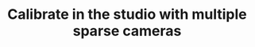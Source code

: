 ---
layout: default
title: Calibrate in the studio with multiple sparse cameras
parent: Calibration
grand_parent: Quick Start
nav_order: 10
---